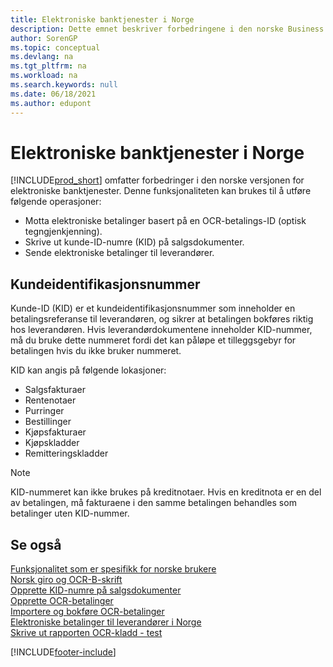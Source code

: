 ```yaml
---
title: Elektroniske banktjenester i Norge
description: Dette emnet beskriver forbedringene i den norske Business Central for håndtering av elektroniske banktjenester med flere operasjoner i den norske versjonen av Business Central.
author: SorenGP
ms.topic: conceptual
ms.devlang: na
ms.tgt_pltfrm: na
ms.workload: na
ms.search.keywords: null
ms.date: 06/18/2021
ms.author: edupont
---
```

# Elektroniske banktjenester i Norge
[!INCLUDE[prod_short](../../includes/prod_short.md)] omfatter forbedringer i den norske versjonen for elektroniske banktjenester. Denne funksjonaliteten kan brukes til å utføre følgende operasjoner:  

- Motta elektroniske betalinger basert på en OCR-betalings-ID (optisk tegngjenkjenning).  
- Skrive ut kunde-ID-numre (KID) på salgsdokumenter.  
- Sende elektroniske betalinger til leverandører.  

## Kundeidentifikasjonsnummer  
 Kunde-ID (KID) er et kundeidentifikasjonsnummer som inneholder en betalingsreferanse til leverandøren, og sikrer at betalingen bokføres riktig hos leverandøren. Hvis leverandørdokumentene inneholder KID-nummer, må du bruke dette nummeret fordi det kan påløpe et tilleggsgebyr for betalingen hvis du ikke bruker nummeret.  

 KID kan angis på følgende lokasjoner:  

- Salgsfakturaer  
- Rentenotaer  
- Purringer  
- Bestillinger  
- Kjøpsfakturaer  
- Kjøpskladder  
- Remitteringskladder  

> [!NOTE]  
>  KID-nummeret kan ikke brukes på kreditnotaer. Hvis en kreditnota er en del av betalingen, må fakturaene i den samme betalingen behandles som betalinger uten KID-nummer.  

## Se også  
 [Funksjonalitet som er spesifikk for norske brukere](norway-local-functionality.md)   
 [Norsk giro og OCR-B-skrift](norwegian-giro-and-ocr-b-font.md)   
 [Opprette KID-numre på salgsdokumenter](how-to-set-up-kid-numbers-on-sales-documents.md)   
 [Opprette OCR-betalinger](how-to-set-up-ocr-payments.md)   
 [Importere og bokføre OCR-betalinger](how-to-import-and-post-ocr-payments.md)   
 [Elektroniske betalinger til leverandører i Norge](electronic-payments-to-vendors-in-norway.md)   
 [Skrive ut rapporten OCR-kladd - test](how-to-print-the-ocr-journal-test-report.md)


[!INCLUDE[footer-include](../../includes/footer-banner.md)]